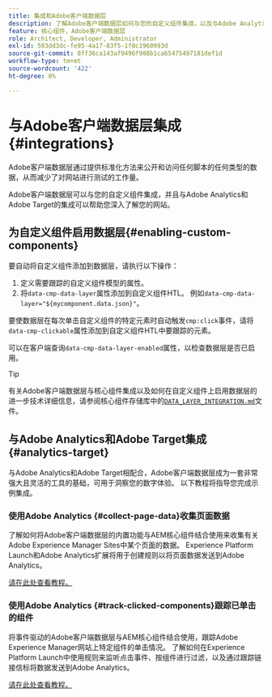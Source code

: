 ```yaml
---
title: 集成和Adobe客户端数据层
description: 了解Adobe客户端数据层如何与您的自定义组件集成，以及与Adobe Analytics和Adobe Target的集成如何帮助您深入了解您的网站
feature: 核心组件，Adobe客户端数据层
role: Architect, Developer, Administrator
exl-id: 503dd3dc-fe95-4a17-83f5-1f0c1960993d
source-git-commit: 8ff36ca143af9496f988b1ca65475497181def1d
workflow-type: tm+mt
source-wordcount: '422'
ht-degree: 0%

---
```


# 与Adobe客户端数据层集成 {#integrations}

Adobe客户端数据层通过提供标准化方法来公开和访问任何脚本的任何类型的数据，从而减少了对网站进行测试的工作量。

Adobe客户端数据层可以与您的自定义组件集成，并且与Adobe Analytics和Adobe Target的集成可以帮助您深入了解您的网站。

## 为自定义组件启用数据层{#enabling-custom-components}

要自动将自定义组件添加到数据层，请执行以下操作：

1. 定义需要跟踪的自定义组件模型的属性。
1. 将`data-cmp-data-layer`属性添加到自定义组件HTL。 例如`data-cmp-data-layer="${mycomponent.data.json}"`。

要使数据层在每次单击自定义组件的特定元素时自动触发`cmp:click`事件，请将`data-cmp-clickable`属性添加到自定义组件HTL中要跟踪的元素。

可以在客户端查询`data-cmp-data-layer-enabled`属性，以检查数据层是否已启用。

>[!TIP]
>
>有关Adobe客户端数据层与核心组件集成以及如何在自定义组件上启用数据层的进一步技术详细信息，请参阅核心组件存储库中的[`DATA_LAYER_INTEGRATION.md`](https://github.com/adobe/aem-core-wcm-components/blob/master/DATA_LAYER_INTEGRATION.md)文件。

## 与Adobe Analytics和Adobe Target集成{#analytics-target}

与Adobe Analytics和Adobe Target相配合，Adobe客户端数据层成为一套非常强大且灵活的工具的基础，可用于洞察您的数字体验。 以下教程将指导您完成示例集成。

### 使用Adobe Analytics {#collect-page-data}收集页面数据

了解如何将Adobe客户端数据层的内置功能与AEM核心组件结合使用来收集有关Adobe Experience Manager Sites中某个页面的数据。 Experience Platform Launch和Adobe Analytics扩展将用于创建规则以将页面数据发送到Adobe Analytics。

[请在此处查看教程。](https://docs.adobe.com/content/help/en/experience-manager-learn/sites/integrations/analytics/collect-data-analytics.html)

### 使用Adobe Analytics {#track-clicked-components}跟踪已单击的组件

将事件驱动的Adobe客户端数据层与AEM核心组件结合使用，跟踪Adobe Experience Manager网站上特定组件的单击情况。 了解如何在Experience Platform Launch中使用规则来监听点击事件、按组件进行过滤，以及通过跟踪链接信标将数据发送到Adobe Analytics。

[请在此处查看教程。](https://docs.adobe.com/content/help/en/experience-manager-learn/sites/integrations/analytics/track-clicked-component.html)
